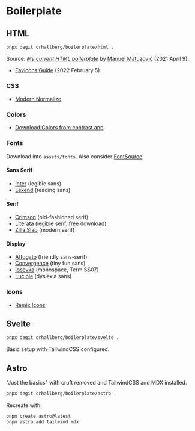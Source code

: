 # Boilerplate

## HTML

```bash
pnpx degit crhallberg/boilerplate/html .
```

Source: _[My current HTML boilerplate](https://www.matuzo.at/blog/html-boilerplate/)_ by [Manuel Matuzović](https://twitter.com/mmatuzo) (2021 April 9).

- [Favicons Guide](https://evilmartians.com/chronicles/how-to-favicon-in-2021-six-files-that-fit-most-needs) (2022 February 5)

### CSS

- [Modern Normalize](https://cdn.jsdelivr.net/npm/modern-normalize/modern-normalize.css)

### Colors

- [Download Colors from contrast app](https://crhallberg.com/colors)

### Fonts

Download into `assets/fonts`. Also consider [FontSource](https://fontsource.org/)

#### Sans Serif

- [Inter](https://github.com/rsms/inter/releases/latest) (legible sans)
- [Lexend](https://github.com/ThomasJockin/readexpro/tree/master/fonts) (reading sans)

#### Serif

- [Crimson](https://github.com/Fonthausen/CrimsonPro/tree/master/fonts) (old-fashioned serif)
- [Literata](https://www.type-together.com/literata-font) (legible serif, free download)
- [Zilla Slab](https://github.com/mozilla/zilla-slab/releases) (modern serif)

#### Display

- [Affogato](https://lobdell.me/affogato/) (friendly sans-serif)
- [Convergence](https://github.com/google/fonts/blob/main/ofl/convergence/Convergence-Regular.ttf) (tiny fun sans)
- [Iosevka](https://github.com/be5invis/Iosevka/releases) (monospace, Term SS07)
- [Luciole](https://www.luciole-vision.com/luciole-en.html#download) (dyslexia sans)

### Icons

- [Remix Icons](https://github.com/Remix-Design/RemixIcon/tree/master/fonts)

## Svelte

```bash
pnpx degit crhallberg/boilerplate/svelte .
```

Basic setup with TailwindCSS configured.

## Astro

"Just the basics" with cruft removed and TailwindCSS and MDX installed.

```bash
pnpx degit crhallberg/boilerplate/astro .
```

Recreate with:

```bash
pnpm create astro@latest
pnpm astro add tailwind mdx
```
